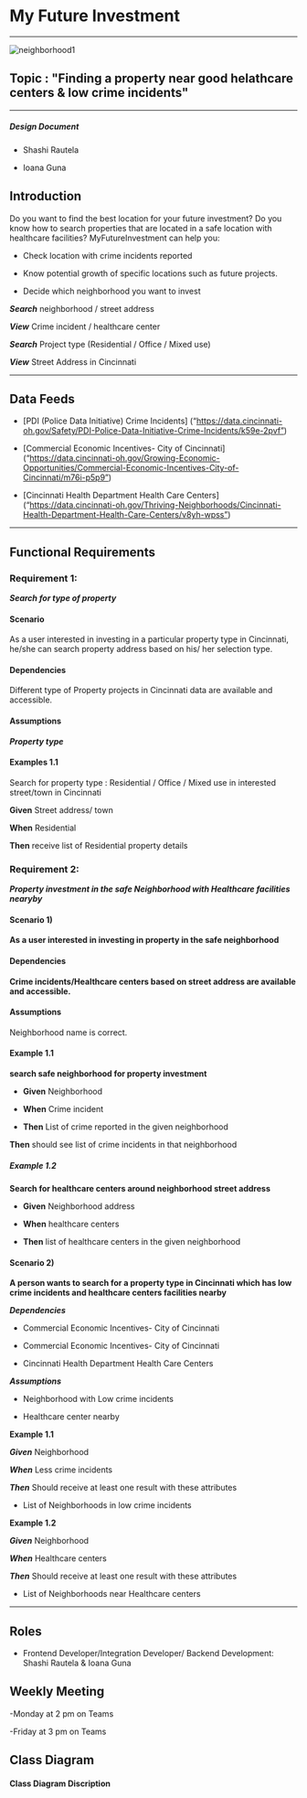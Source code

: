 # My Future Investment
---

![neighborhood1](https://user-images.githubusercontent.com/47906013/111054373-31003980-843a-11eb-8a5f-7c090de88f7c.jpg)

## Topic : "Finding a property near good helathcare centers & low crime incidents"
-------

##### Design Document

- Shashi Rautela

- Ioana Guna

## Introduction

Do you want to find the best location for your future investment? Do you know how to search properties that are located in a safe location with healthcare facilities? MyFutureInvestment can help you:

-	Check location with crime incidents reported 

-	Know potential growth of specific locations such as future projects.
 
- Decide which neighborhood you want to invest



***Search***  neighborhood / street address

***View***  Crime incident / healthcare center

***Search***  Project type (Residential / Office / Mixed use)

***View***  Street Address in Cincinnati 

________________________________________
## Data Feeds

- [PDI (Police Data Initiative) Crime Incidents] (“https://data.cincinnati-oh.gov/Safety/PDI-Police-Data-Initiative-Crime-Incidents/k59e-2pvf”)


- [Commercial Economic Incentives- City of Cincinnati] (“https://data.cincinnati-oh.gov/Growing-Economic-Opportunities/Commercial-Economic-Incentives-City-of-Cincinnati/m76i-p5p9”)

- [Cincinnati Health Department Health Care Centers] (“https://data.cincinnati-oh.gov/Thriving-Neighborhoods/Cincinnati-Health-Department-Health-Care-Centers/v8yh-wpss”)

________________________________________
## Functional Requirements

### Requirement 1: 

***Search for type of property***


#### Scenario

As a user interested in investing in a particular property type in Cincinnati,  he/she can search property address based on his/ her selection type. 

#### Dependencies

Different type of Property projects in Cincinnati data are available and accessible.

#### Assumptions


***Property type***


#### Examples 1.1 
Search for property type : Residential / Office / Mixed use in interested street/town in Cincinnati

**Given**  Street address/ town

**When**  Residential

**Then**  receive list of Residential property details


### Requirement 2: 

***Property investment in the safe Neighborhood with Healthcare facilities nearyby***

#### Scenario 1)

**As a user interested in investing in property in the safe neighborhood** 

#### Dependencies

**Crime incidents/Healthcare centers based on street address are available and accessible.**

#### Assumptions

Neighborhood name is correct.



####  Example 1.1  

**search safe neighborhood for property investment**

- **Given**  Neighborhood

- **When**  Crime incident

-  **Then**  List of crime reported in the given neighborhood 



**Then** should see list of crime incidents in that neighborhood 


##### Example 1.2 

**Search for healthcare centers around neighborhood street address**

- **Given**   Neighborhood address

- **When** 	 healthcare centers

- **Then** list of healthcare centers in the given neighborhood 


#### Scenario 2)

**A person wants to search for a property type in Cincinnati which has low crime incidents and healthcare centers facilities nearby**

***Dependencies***

- Commercial Economic Incentives- City of Cincinnati
 
- Commercial Economic Incentives- City of Cincinnati

- Cincinnati Health Department Health Care Centers



***Assumptions***

- Neighborhood with Low crime incidents

- Healthcare center nearby

**Example 1.1**

***Given***  Neighborhood 

***When***  Less crime incidents 

***Then*** Should receive at least one result with these attributes

- List of Neighborhoods in low crime incidents 

**Example 1.2**

***Given***  Neighborhood 

***When***  Healthcare centers 

***Then*** Should receive at least one result with these attributes

- List of Neighborhoods near Healthcare centers

________________________________________

## Roles
- Frontend Developer/Integration Developer/ Backend Development: Shashi Rautela & Ioana Guna 

## Weekly Meeting 

-Monday at 2 pm on Teams

-Friday at 3 pm on Teams


## Class Diagram


#### Class Diagram Discription




